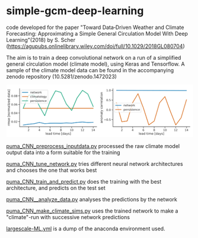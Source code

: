 # simple-gcm-deep-learning
code developed for the paper "Toward Data‐Driven Weather and Climate Forecasting: Approximating a Simple General Circulation Model With Deep Learning"(2018) by S. Scher (https://agupubs.onlinelibrary.wiley.com/doi/full/10.1029/2018GL080704)

The aim is to train a deep convolutional network on a run of a simplified general circulation model (climate model), using Keras and Tensorflow.
A sample of the climate model data can be found in the accompanying zenodo repository (10.5281/zenodo.1472023)

![Alt text](./network_prediction_skill.svg)


[puma_CNN_preprocess_inputdata.py](puma_CNN_preprocess_inputdata.py) processed the raw climate model output data into a form suitable for the training

[puma_CNN_tune_network.py](puma_CNN_tune_network.py)  tries different neural network architectures and chooses the one that works best

[puma_CNN_train_and_predict.py](puma_CNN_train_and_predict.py)  does the training with the best architecture, and predicts on the test set

[puma_CNN__analyze_data.py](puma_CNN__analyze_data.py)   analyses the predictions by the network

[puma_CNN_make_climate_sims.py](puma_CNN_make_climate_sims.py)  uses the trained network to make a "climate"-run with successive network predictions 

[largescale-ML.yml](largescale-ML.yml) is a dump of the anaconda environment used.
